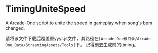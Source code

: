 # TimingUniteSpeed
A Arcade-One script to unite the speed in gameplay when song's bpm changed.

请将该文件下载后覆盖原yyyr.js文件，其路径在`[Arcade-One根目录/Arcade-One_Data/StreamingAssets/Tools]`下。
记得删去生成前的timing。
